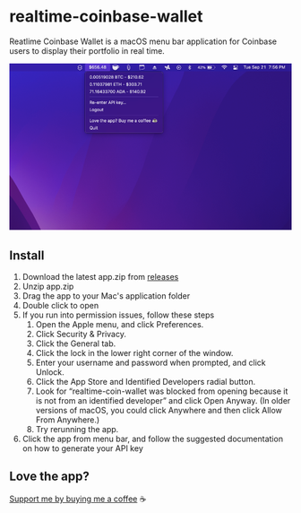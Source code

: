# realtime-coinbase-wallet

Reatlime Coinbase Wallet is a macOS menu bar application for Coinbase users to display their portfolio in real time.

![image info](./example3.png)

## Install

1. Download the latest app.zip from [releases](https://github.com/akump/realtime-coinbase-wallet/releases)
2. Unzip app.zip
3. Drag the app to your Mac's application folder
4. Double click to open
5. If you run into permission issues, follow these steps
   1. Open the Apple menu, and click Preferences.
   2. Click Security & Privacy.
   3. Click the General tab.
   4. Click the lock in the lower right corner of the window.
   5. Enter your username and password when prompted, and click Unlock.
   6. Click the App Store and Identified Developers radial button.
   7. Look for “realtime-coin-wallet was blocked from opening because it is not from an identified developer” and click Open Anyway. (In older versions of macOS, you could click Anywhere and then click Allow From Anywhere.)
   8. Try rerunning the app.
6. Click the app from menu bar, and follow the suggested documentation on how to generate your API key

## Love the app?

[Support me by buying me a coffee](https://www.buymeacoffee.com/akump) ☕
